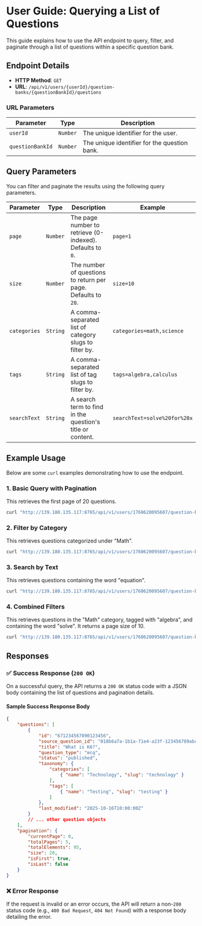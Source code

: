 # User Guide: Querying a List of Questions

This guide explains how to use the API endpoint to query, filter, and paginate through a list of questions within a specific question bank.

## Endpoint Details

-   **HTTP Method**: `GET`
-   **URL**: `/api/v1/users/{userId}/question-banks/{questionBankId}/questions`

### URL Parameters

| Parameter        | Type     | Description                               |
| ---------------- | -------- | ----------------------------------------- |
| `userId`         | `Number` | The unique identifier for the user.       |
| `questionBankId` | `Number` | The unique identifier for the question bank. |

## Query Parameters

You can filter and paginate the results using the following query parameters.

| Parameter    | Type     | Description                                                                                                | Example                               |
| ------------ | -------- | ---------------------------------------------------------------------------------------------------------- | ------------------------------------- |
| `page`       | `Number` | The page number to retrieve (0-indexed). Defaults to `0`.                                                  | `page=1`                              |
| `size`       | `Number` | The number of questions to return per page. Defaults to `20`.                                              | `size=10`                             |
| `categories` | `String` | A comma-separated list of category slugs to filter by.                                                     | `categories=math,science`             |
| `tags`       | `String` | A comma-separated list of tag slugs to filter by.                                                          | `tags=algebra,calculus`               |
| `searchText` | `String` | A search term to find in the question's title or content.                                                  | `searchText=solve%20for%20x`          |

## Example Usage

Below are some `curl` examples demonstrating how to use the endpoint.

### 1. Basic Query with Pagination

This retrieves the first page of 20 questions.

```bash
curl "http://139.180.135.117:8765/api/v1/users/1760620095607/question-banks/1760620095622000/questions?page=0&size=20"
```

### 2. Filter by Category

This retrieves questions categorized under "Math".

```bash
curl "http://139.180.135.117:8765/api/v1/users/1760620095607/question-banks/1760620095622000/questions?categories=Math"
```

### 3. Search by Text

This retrieves questions containing the word "equation".

```bash
curl "http://139.180.135.117:8765/api/v1/users/1760620095607/question-banks/1760620095622000/questions?searchText=equation"
```

### 4. Combined Filters

This retrieves questions in the "Math" category, tagged with "algebra", and containing the word "solve". It returns a page size of 10.

```bash
curl "http://139.180.135.117:8765/api/v1/users/1760620095607/question-banks/1760620095622000/questions?categories=Math&tags=algebra&searchText=solve&page=0&size=10"
```

## Responses

### ✅ Success Response (`200 OK`)

On a successful query, the API returns a `200 OK` status code with a JSON body containing the list of questions and pagination details.

#### Sample Success Response Body

```json
{
    "questions": [
        {
            "id": "671234567890123456",
            "source_question_id": "018b6a7a-1b1a-71e4-a23f-123456789abc",
            "title": "What is K6?",
            "question_type": "mcq",
            "status": "published",
            "taxonomy": {
                "categories": [
                    { "name": "Technology", "slug": "technology" }
                ],
                "tags": [
                    { "name": "Testing", "slug": "testing" }
                ]
            },
            "last_modified": "2025-10-16T10:00:00Z"
        }
        // ... other question objects
    ],
    "pagination": {
        "currentPage": 0,
        "totalPages": 5,
        "totalElements": 95,
        "size": 20,
        "isFirst": true,
        "isLast": false
    }
}
```

### ❌ Error Response

If the request is invalid or an error occurs, the API will return a non-`200` status code (e.g., `400 Bad Request`, `404 Not Found`) with a response body detailing the error.
